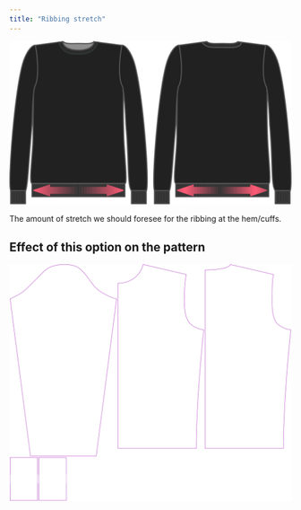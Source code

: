```yaml
---
title: "Ribbing stretch"
---
```


![Ribbing stretch](ribbingstretch.svg)

The amount of stretch we should foresee for the ribbing at the hem/cuffs.

## Effect of this option on the pattern

![This image shows the effect of this option by superimposing several variants that have a different value for this option](sven_ribbingstretch_sample.svg "Effect of this option on the pattern")
